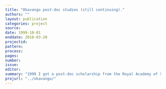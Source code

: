 ```yaml
---
title: "Okavango post-doc studies (still continuing)."
authors: ""
layout: publication
categories: project
source:
date: 1999-10-01
enddate: 2018-03-20
projectid:
pattern:
process:
pages:
number:
issue:
editor:
summary: "1999 I got a post-doc scholarship from the Royal Academy of Sciences in Sweden, allowing me to move to South Africa and start a post-doc at University of the Witwatersrand (Wits) in Johannesburg. My studies focused on the Okavango swamps in Botswana, but also other regional wetlands. I stayed at Wits for two years, and also worked for a few months with the tourist industry in the Okavango."
projurl: "../okavango/"
---
```

